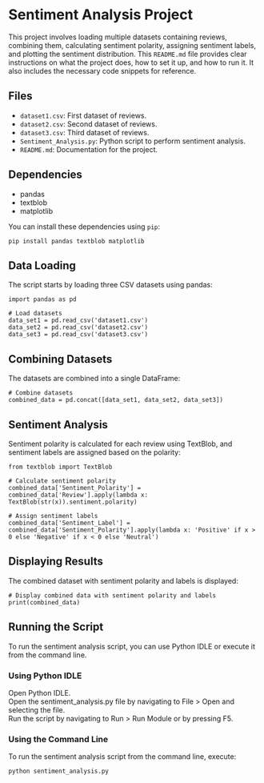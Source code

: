 # Sentiment Analysis Project

This project involves loading multiple datasets containing reviews, combining them, calculating sentiment polarity, assigning sentiment labels, and plotting the sentiment distribution. This `README.md` file provides clear instructions on what the project does, how to set it up, and how to run it. It also includes the necessary code snippets for reference.


## Files

- `dataset1.csv`: First dataset of reviews.
- `dataset2.csv`: Second dataset of reviews.
- `dataset3.csv`: Third dataset of reviews.
- `Sentiment_Analysis.py`: Python script to perform sentiment analysis.
- `README.md`: Documentation for the project.

## Dependencies 

- pandas
- textblob
- matplotlib

You can install these dependencies using `pip`:

```python3
pip install pandas textblob matplotlib
```

## Data Loading
The script starts by loading three CSV datasets using pandas:
```python3
import pandas as pd

# Load datasets
data_set1 = pd.read_csv('dataset1.csv')
data_set2 = pd.read_csv('dataset2.csv')
data_set3 = pd.read_csv('dataset3.csv')
```
## Combining Datasets
The datasets are combined into a single DataFrame:
```python3
# Combine datasets
combined_data = pd.concat([data_set1, data_set2, data_set3])
```
## Sentiment Analysis
Sentiment polarity is calculated for each review using TextBlob, and sentiment labels are assigned based on the polarity:
```python3
from textblob import TextBlob

# Calculate sentiment polarity
combined_data['Sentiment_Polarity'] = combined_data['Review'].apply(lambda x: TextBlob(str(x)).sentiment.polarity)

# Assign sentiment labels
combined_data['Sentiment_Label'] = combined_data['Sentiment_Polarity'].apply(lambda x: 'Positive' if x > 0 else 'Negative' if x < 0 else 'Neutral')
```
## Displaying Results
The combined dataset with sentiment polarity and labels is displayed:
```python3
# Display combined data with sentiment polarity and labels
print(combined_data)
```

## Running the Script
To run the sentiment analysis script, you can use Python IDLE or execute it from the command line.
### Using Python IDLE
Open Python IDLE.  
Open the sentiment_analysis.py file by navigating to File > Open and selecting the file.  
Run the script by navigating to Run > Run Module or by pressing F5.  

### Using the Command Line
To run the sentiment analysis script from the command line, execute:
```cmd
python sentiment_analysis.py
```
